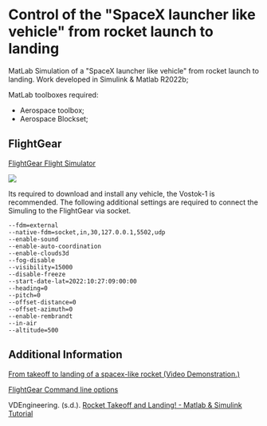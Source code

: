 # Control of the "SpaceX launcher like vehicle" from rocket launch to landing
MatLab Simulation of a "SpaceX launcher like vehicle" from rocket launch to landing. 
Work developed in Simulink & Matlab R2022b;

MatLab toolboxes required:
  - Aerospace toolbox;
  - Aerospace Blockset;



## FlightGear
[FlightGear Flight Simulator](https://www.flightgear.org/)

![](https://github.com/AlexMaks02/Rocket_Launch_to_Landing/blob/main/figs/FlightGear.png)

Its required to download and install any vehicle, the Vostok-1 is recommended.
The following additional settings are required to connect the Simuling to the FlightGear via socket.

```
--fdm=external
--native-fdm=socket,in,30,127.0.0.1,5502,udp
--enable-sound
--enable-auto-coordination
--enable-clouds3d
--fog-disable
--visibility=15000
--disable-freeze
--start-date-lat=2022:10:27:09:00:00
--heading=0
--pitch=0
--offset-distance=0
--offset-azimuth=0
--enable-rembrandt
--in-air
--altitude=500
```

## Additional Information
[From takeoff to landing of a spacex-like rocket (Video Demonstration.)](https://www.youtube.com/watch?v=jXIwPWmPuBg&t=171s&ab_channel=Maks)

[FlightGear Command line options](https://wiki.flightgear.org/Command_line_options)

VDEngineering. (s.d.). [Rocket Takeoff and Landing! - Matlab & Simulink Tutorial](https://www.youtube.com/watch?v=jI0eWIgXsT4&ab_channel=VDEngineering)
